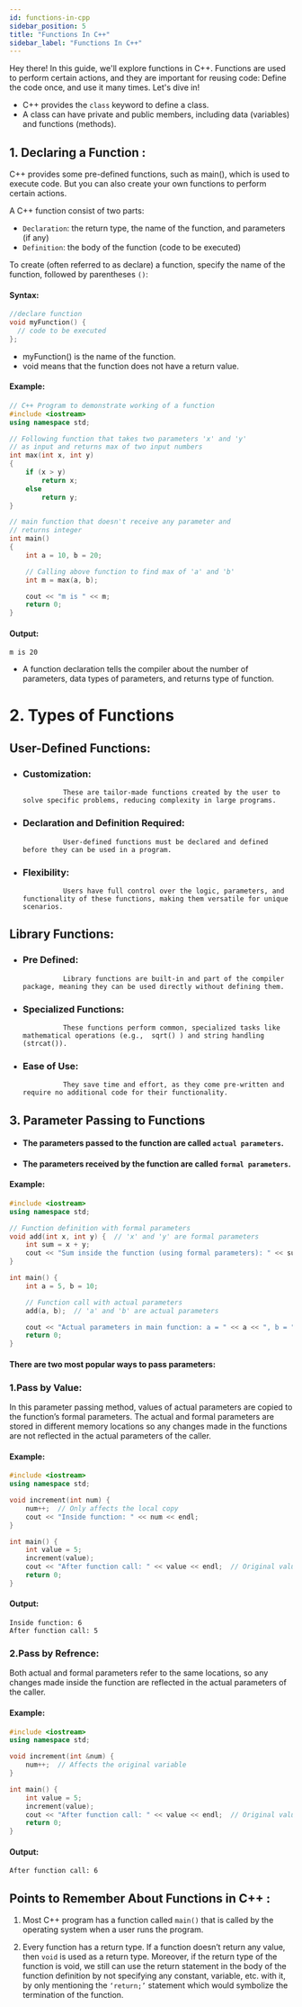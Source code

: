 ```yaml
---
id: functions-in-cpp
sidebar_position: 5
title: "Functions In C++"
sidebar_label: "Functions In C++"
---
```


Hey there! In this guide, we'll explore functions in C++. Functions are used to perform certain actions, and they are important for reusing code: Define the code once, and use it many times. Let's dive in!

* C++ provides the `class` keyword to define a class.
* A class can have private and public members, including data (variables) and functions (methods).

## 1. Declaring a Function :

C++ provides some pre-defined functions, such as main(), which is used to execute code. But you can also create your own functions to perform certain actions.

A C++ function consist of two parts:

* `Declaration`: the return type, the name of the function, and parameters (if any)
* `Definition`: the body of the function (code to be executed)

To create (often referred to as declare) a function, specify the name of the function, 
followed by parentheses `()`:

#### Syntax:
```cpp
//declare function
void myFunction() {
  // code to be executed
};
```

* myFunction() is the name of the function.
* void means that the function does not have a return value.

#### Example:
```cpp
// C++ Program to demonstrate working of a function
#include <iostream>
using namespace std;

// Following function that takes two parameters 'x' and 'y'
// as input and returns max of two input numbers
int max(int x, int y)
{
    if (x > y)
        return x;
    else
        return y;
}

// main function that doesn't receive any parameter and
// returns integer
int main()
{
    int a = 10, b = 20;

    // Calling above function to find max of 'a' and 'b'
    int m = max(a, b);

    cout << "m is " << m;
    return 0;
}
```

#### Output:
```
m is 20
```

* A function declaration tells the compiler about the number of parameters, data types of parameters, and returns type of function.

# 2. Types of Functions


## User-Defined Functions:

* ### Customization: 
                These are tailor-made functions created by the user to solve specific problems, reducing complexity in large programs.
* ### Declaration and Definition Required: 
                User-defined functions must be declared and defined before they can be used in a program.
* ### Flexibility: 
                Users have full control over the logic, parameters, and functionality of these functions, making them versatile for unique scenarios.

## Library Functions:

* ### Pre Defined: 
                Library functions are built-in and part of the compiler package, meaning they can be used directly without defining them.
* ### Specialized Functions: 
                These functions perform common, specialized tasks like mathematical operations (e.g.,  sqrt() ) and string handling (strcat()).
* ### Ease of Use: 
                They save time and effort, as they come pre-written and require no additional code for their functionality.

## 3. Parameter Passing to Functions

 *  #### The parameters passed to the function are called `actual parameters`.
 *  #### The parameters received by the function are called `formal parameters`.


#### Example:
```cpp
#include <iostream>
using namespace std;

// Function definition with formal parameters
void add(int x, int y) {  // 'x' and 'y' are formal parameters
    int sum = x + y;
    cout << "Sum inside the function (using formal parameters): " << sum << endl;
}

int main() {
    int a = 5, b = 10;

    // Function call with actual parameters
    add(a, b);  // 'a' and 'b' are actual parameters

    cout << "Actual parameters in main function: a = " << a << ", b = " << b << endl;
    return 0;
}
```
#### There are two most popular ways to pass parameters:

### 1.Pass by Value: 
In this parameter passing method, values of actual parameters are copied to the function’s formal parameters. The actual and formal parameters are stored in different memory locations so any changes made in the functions are not reflected in the actual parameters of the caller. 

#### Example:
```cpp
#include <iostream>
using namespace std;

void increment(int num) {
    num++;  // Only affects the local copy
    cout << "Inside function: " << num << endl;
}

int main() {
    int value = 5;
    increment(value);
    cout << "After function call: " << value << endl;  // Original value remains unchanged
    return 0;
}
```

#### Output:
```
Inside function: 6
After function call: 5
```

### 2.Pass by Refrence: 
Both actual and formal parameters refer to the same locations, so any changes made inside the function are reflected in the actual parameters of the caller.

#### Example:
```cpp
#include <iostream>
using namespace std;

void increment(int &num) {
    num++;  // Affects the original variable
}

int main() {
    int value = 5;
    increment(value);
    cout << "After function call: " << value << endl;  // Original value is changed
    return 0;
}

```

#### Output:
```
After function call: 6
```

## Points to Remember About Functions in C++ :
 1. Most C++ program has a function called `main()` that is called by the operating system when a user runs the program. 

 2. Every function has a return type. If a function doesn’t return any value, then `void` is used as a return type. Moreover, if the return type of the function is void, we still can use the return statement in the body of the function definition by not specifying any constant, variable, etc. with it, by only mentioning the ` ‘return;’ ` statement which would symbolize the termination of the function. 

